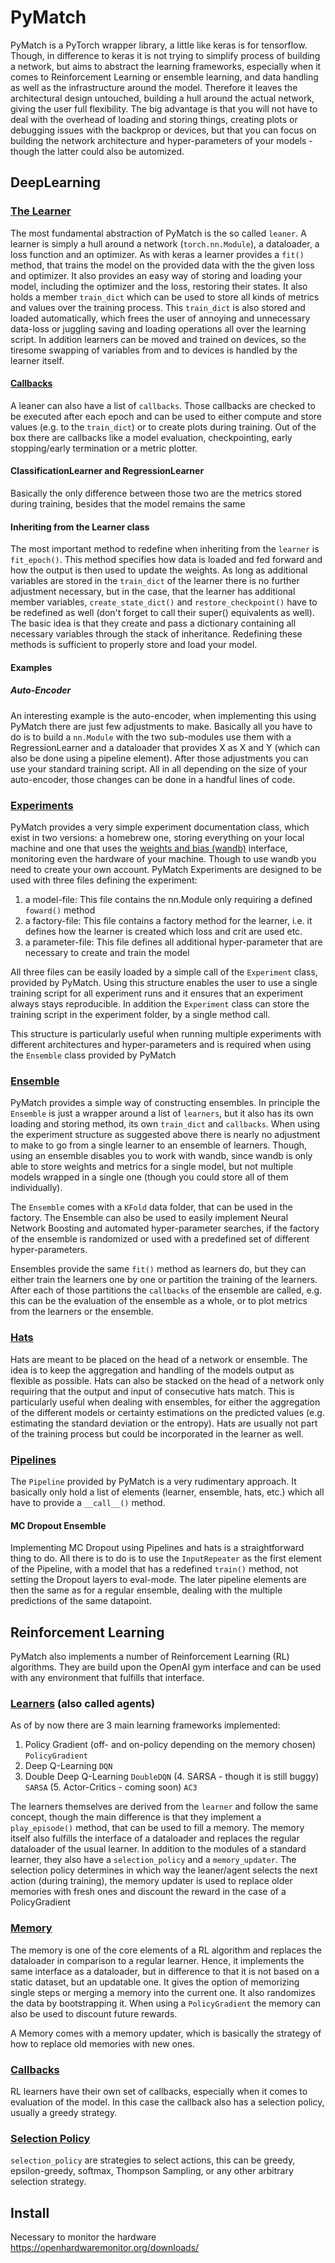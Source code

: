 # PyMatch

PyMatch is a PyTorch wrapper library, a little like keras is for tensorflow. Though, in difference to keras it is not trying to simplify process of building a network, but aims to abstract the learning frameworks, especially when it comes to Reinforcement Learning or ensemble learning, and data handling as well as the infrastructure around the model. Therefore it  leaves the architectural design untouched, building a hull around the actual network, giving the user full flexibility. The big advantage is that you will not have to deal with the overhead of loading and storing things, creating plots or debugging issues with the backprop or devices, but that you can focus on building the network architecture and hyper-parameters of your models - though the latter could also be automized.

## DeepLearning

### [The Learner](pymatch/DeepLearning/learner.py)

The most fundamental abstraction of PyMatch is the so called `leaner`. A learner is simply a hull around a network (`torch.nn.Module`), a dataloader, a loss function and an optimizer. As with keras a learner provides a `fit()` method, that trains the model on the provided data with the the given loss and optimizer. It also provides an easy way of storing and loading your model, including the optimizer and the loss, restoring their states. It also holds a member `train_dict` which can be used to store all kinds of metrics and values over the training process. This `train_dict` is also stored and loaded automatically, which frees the user of annoying and unnecessary data-loss or juggling saving and loading operations all over the learning script. In addition learners can be moved and trained on devices, so the tiresome swapping of variables from and to devices is handled by the learner itself. 

#### [Callbacks](pymatch/DeepLearning/callback.py)
A leaner can also have a list of `callbacks`. Those callbacks are checked to be executed after each epoch and can be used to either compute and store values (e.g. to the `train_dict`) or to create plots during training. Out of the box there are callbacks like a model evaluation, checkpointing, early stopping/early termination or a metric plotter.

#### ClassificationLearner and RegressionLearner
Basically the only difference between those two are the metrics stored during training, besides that the model remains the same

#### Inheriting from the Learner class
The most important method to redefine when inheriting from the `learner` is `fit_epoch()`. This method specifies how data is loaded and fed forward and how the output is then used to update the weights. As long as additional variables are stored in the `train_dict` of the learner there is no further adjustment necessary, but in the case, that the learner has additional member variables, `create_state_dict()` and `restore_checkpoint()` have to be redefined as well (don't forget to call their super() equivalents as well). The basic idea is that they create and pass a dictionary containing all necessary variables through the stack of inheritance. Redefining these methods is sufficient to properly store and load your model.

#### Examples
##### Auto-Encoder
An interesting example is the auto-encoder, when implementing this using PyMatch there are just few adjustments to make. Basically all you have to do is to build a `nn.Module` with the two sub-modules use them with a RegressionLearner and a dataloader that provides X as X and Y (which can also be done using a pipeline element). After those adjustments you can use your standard training script. All in all depending on the size of your auto-encoder, those changes can be done in a handful lines of code.

### [Experiments](pymatch/utils/experiment.py)
PyMatch provides a very simple experiment documentation class, which exist in two versions: a homebrew one, storing everything on your local machine and one that uses the [weights and bias (wandb)](https://www.wandb.com/) interface, monitoring even the hardware of your machine. Though to use wandb you need to create your own account. PyMatch Experiments are designed to be used with three files defining the experiment:
1. a model-file: This file contains the nn.Module only requiring a defined `foward()` method
2. a factory-file: This file contains a factory method for the learner, i.e. it defines how the learner is created which loss and crit are used etc.
3. a parameter-file: This file defines all additional hyper-parameter that are necessary to create and train the model

All three files can be easily loaded by a simple call of the `Experiment` class, provided by PyMatch. Using this structure enables the user to use a single training script for all experiment runs and it ensures that an experiment always stays reproducible. In addition the `Experiment` class can store the training script in the experiment folder, by a single method call.

This structure is particularly useful when running multiple experiments with different architectures and hyper-parameters and is required when using the `Ensemble` class provided by PyMatch

### [Ensemble](pymatch/DeepLearning/ensemble.py)
PyMatch provides a simple way of constructing ensembles. In principle the `Ensemble` is just a wrapper around a list of `learners`, but it also has its own loading and storing method, its own `train_dict` and `callbacks`. When using the experiment structure as suggested above there is nearly no adjustment to make to go from a single learner to an ensemble of learners. Though, using an ensemble disables you to work with wandb, since wandb is only able to store weights and metrics for a single model, but not multiple models wrapped in a single one (though you could store all of them individually).

The `Ensemble` comes with a `KFold` data folder, that can be used in the factory. The Ensemble can also be used to easily implement Neural Network Boosting and automated hyper-parameter searches, if the factory of the ensemble is randomized or used with a predefined set of different hyper-parameters.

Ensembles provide the same `fit()` method as learners do, but they can either train the learners one by one or partition the training of the learners. After each of those partitions the `callbacks` of the ensemble are called, e.g. this can be the evaluation of the ensemble as a whole, or to plot metrics from the learners or the ensemble.

### [Hats](pymatch/DeepLearning/hat.py)
Hats are meant to be placed on the head of a network or ensemble. The idea is to keep the aggregation and handling of the models output as flexible as possible. Hats can also be stacked on the head of a network only requiring that the output and input of consecutive hats match. This is particularly useful when dealing with ensembles, for either the aggregation of the different models or certainty estimations on the predicted values (e.g. estimating the standard deviation or the entropy). Hats are usually not part of the training process but could be incorporated in the learner as well.

### [Pipelines](pymatch/DeepLearning/pipeline.py) 
The `Pipeline` provided by PyMatch is a very rudimentary approach. It basically only hold a list of elements (learner, ensemble, hats, etc.) which all have to provide a `__call__()` method. 

#### MC Dropout Ensemble
Implementing MC Dropout using Pipelines and hats is a straightforward thing to do. All there is to do is to use the `InputRepeater` as the first element of the Pipeline, with a model that has a redefined `train()` method, not setting the Dropout layers to eval-mode. The later pipeline elements are then the same as for a regular ensemble, dealing with the multiple predictions of the same datapoint.  

## Reinforcement Learning
PyMatch also implements a number of Reinforcement Learning (RL) algorithms. They are build upon the OpenAI gym interface and can be used with any environment that fulfills that interface.

### [Learners](pymatch/ReinforcementLearning/learner.py) (also called agents)
As of by now there are 3 main learning frameworks implemented:
1. Policy Gradient (off- and on-policy depending on the memory chosen) `PolicyGradient` 
2. Deep Q-Learning `DQN`
3. Double Deep Q-Learning `DoubleDQN`
(4. SARSA - though it is still buggy) `SARSA`
(5. Actor-Critics - coming soon) `AC3`

The learners themselves are derived from the `learner` and follow the same concept, though the main difference is that they implement a `play_episode()` method, that can be used to fill a memory. The memory itself also fulfills the interface of a dataloader and replaces the regular dataloader of the usual learner. In addition to the modules of a standard learner, they also have a `selection_policy` and a `memory_updater`. The selection policy determines in which way the leaner/agent selects the next action (during training), the memory updater is used to replace older memories with fresh ones and discount the reward in the case of a PolicyGradient 

### [Memory](pymatch/ReinforcementLearning/memory.py)
The memory is one of the core elements of a RL algorithm and replaces the dataloader in comparison to a regular learner. Hence, it implements the same interface as a dataloader, but in difference to that it is not based on a static dataset, but an updatable one. It gives the option of memorizing single steps or merging a memory into the current one. It also randomizes the data by bootstrapping it. When using a `PolicyGradient` the memory can also be used to discount future rewards.

A Memory comes with a memory updater, which is basically the strategy of how to replace old memories with new ones.

### [Callbacks](pymatch/ReinforcementLearning/callback.py)
RL learners have their own set of callbacks, especially when it comes to evaluation of the model. In this case the callback also has a selection policy, usually a greedy strategy.

### [Selection Policy](pymatch/ReinforcementLearning/selection_policy.py)
`selection_policy` are strategies to select actions, this can be greedy, epsilon-greedy, softmax, Thompson Sampling, or any other arbitrary selection strategy. 

## Install
Necessary to monitor the hardware
https://openhardwaremonitor.org/downloads/